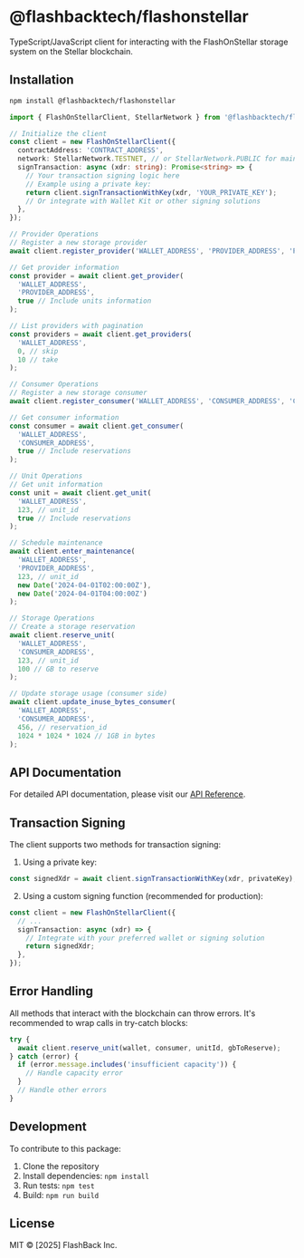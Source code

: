 # @flashbacktech/flashonstellar

TypeScript/JavaScript client for interacting with the FlashOnStellar storage system on the Stellar blockchain.

## Installation

```bash
npm install @flashbacktech/flashonstellar
```

```typescript
import { FlashOnStellarClient, StellarNetwork } from '@flashbacktech/flashonstellar/client';

// Initialize the client
const client = new FlashOnStellarClient({
  contractAddress: 'CONTRACT_ADDRESS',
  network: StellarNetwork.TESTNET, // or StellarNetwork.PUBLIC for mainnet
  signTransaction: async (xdr: string): Promise<string> => {
    // Your transaction signing logic here
    // Example using a private key:
    return client.signTransactionWithKey(xdr, 'YOUR_PRIVATE_KEY');
    // Or integrate with Wallet Kit or other signing solutions
  },
});

// Provider Operations
// Register a new storage provider
await client.register_provider('WALLET_ADDRESS', 'PROVIDER_ADDRESS', 'Provider Description');

// Get provider information
const provider = await client.get_provider(
  'WALLET_ADDRESS',
  'PROVIDER_ADDRESS',
  true // Include units information
);

// List providers with pagination
const providers = await client.get_providers(
  'WALLET_ADDRESS',
  0, // skip
  10 // take
);

// Consumer Operations
// Register a new storage consumer
await client.register_consumer('WALLET_ADDRESS', 'CONSUMER_ADDRESS', 'Consumer Description');

// Get consumer information
const consumer = await client.get_consumer(
  'WALLET_ADDRESS',
  'CONSUMER_ADDRESS',
  true // Include reservations
);

// Unit Operations
// Get unit information
const unit = await client.get_unit(
  'WALLET_ADDRESS',
  123, // unit_id
  true // Include reservations
);

// Schedule maintenance
await client.enter_maintenance(
  'WALLET_ADDRESS',
  'PROVIDER_ADDRESS',
  123, // unit_id
  new Date('2024-04-01T02:00:00Z'),
  new Date('2024-04-01T04:00:00Z')
);

// Storage Operations
// Create a storage reservation
await client.reserve_unit(
  'WALLET_ADDRESS',
  'CONSUMER_ADDRESS',
  123, // unit_id
  100 // GB to reserve
);

// Update storage usage (consumer side)
await client.update_inuse_bytes_consumer(
  'WALLET_ADDRESS',
  'CONSUMER_ADDRESS',
  456, // reservation_id
  1024 * 1024 * 1024 // 1GB in bytes
);
```

## API Documentation

For detailed API documentation, please visit our [API Reference](https://flashbacktech.github.io/flashonstellar).

## Transaction Signing

The client supports two methods for transaction signing:

1. Using a private key:

```typescript
const signedXdr = await client.signTransactionWithKey(xdr, privateKey);
```

2. Using a custom signing function (recommended for production):

```typescript
const client = new FlashOnStellarClient({
  // ...
  signTransaction: async (xdr) => {
    // Integrate with your preferred wallet or signing solution
    return signedXdr;
  },
});
```

## Error Handling

All methods that interact with the blockchain can throw errors. It's recommended to wrap calls in try-catch blocks:

```typescript
try {
  await client.reserve_unit(wallet, consumer, unitId, gbToReserve);
} catch (error) {
  if (error.message.includes('insufficient capacity')) {
    // Handle capacity error
  }
  // Handle other errors
}
```

## Development

To contribute to this package:

1. Clone the repository
2. Install dependencies: `npm install`
3. Run tests: `npm test`
4. Build: `npm run build`

## License

MIT © [2025] FlashBack Inc.
